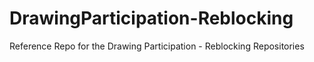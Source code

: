 # DrawingParticipation-Reblocking
Reference Repo for the Drawing Participation - Reblocking Repositories

